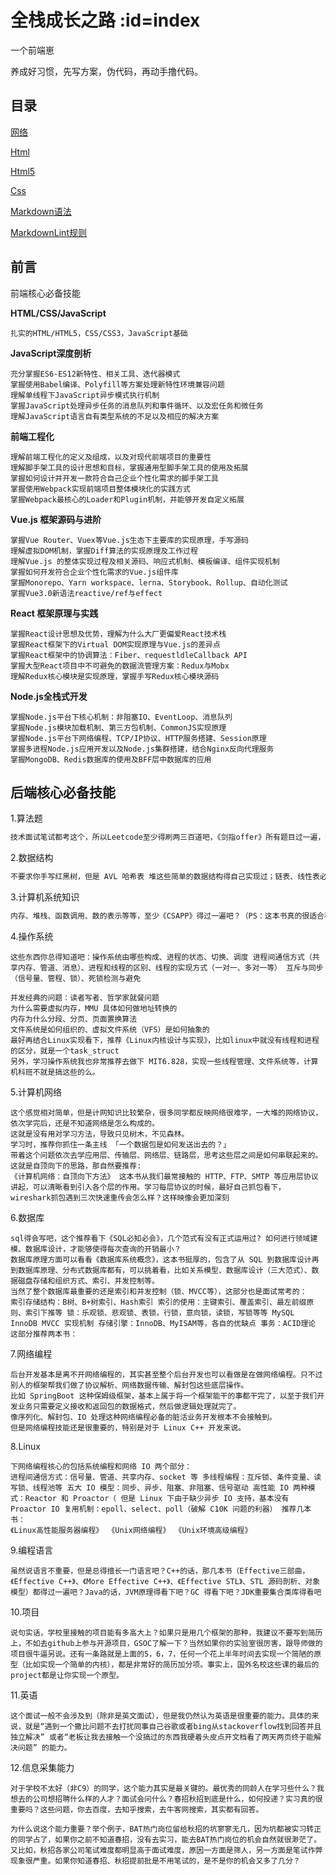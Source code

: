# 全栈成长之路 :id=index <!-- {docsify-ignore-all} -->

一个前端崽

养成好习惯，先写方案，伪代码，再动手撸代码。

## 目录

[网络](network/)

[Html](html/)

[Html5](html5/)

[Css](css/)

[Markdown语法](markdown/)

[MarkdownLint规则](markdown-lint/)

## 前言

前端核心必备技能

**HTML/CSS/JavaScript**

```
扎实的HTML/HTML5，CSS/CSS3，JavaScript基础
```

**JavaScript深度剖析**

```
充分掌握ES6-ES12新特性、相关工具、迭代器模式
掌握使用Babel编译、Polyfill等方案处理新特性环境兼容问题
理解单线程下JavaScript异步模式执行机制
掌握JavaScript处理异步任务的消息队列和事件循环、以及宏任务和微任务
理解JavaScript语言自有类型系统的不足以及相应的解决方案
```

**前端工程化**

```
理解前端工程化的定义及组成，以及对现代前端项目的重要性
理解脚手架工具的设计思想和目标，掌握通用型脚手架工具的使用及拓展
掌握如何设计并开发一款符合自己企业个性化需求的脚手架工具
掌握使用Webpack实现前端项目整体模块化的实践方式
掌握Webpack最核心的Loader和Plugin机制，并能够开发自定义拓展
```

**Vue.js 框架源码与进阶**

```
掌握Vue Router、Vuex等Vue.js生态下主要库的实现原理，手写源码
理解虚拟DOM机制，掌握Diff算法的实现原理及工作过程
理解Vue.js 的整体实现过程及相关源码、响应式机制、模板编译、组件实现机制
掌握如何开发符合企业个性化需求的Vue.js组件库
掌握Monorepo、Yarn workspace、lerna、Storybook、Rollup、自动化测试
掌握Vue3.0新语法reactive/ref与effect
```

**React 框架原理与实践**

```
掌握React设计思想及优势，理解为什么大厂更偏爱React技术栈
掌握React框架下的Virtual DOM实现原理与Vue.js的差异点
掌握React框架中的协调算法：Fiber、requestldleCallback API
掌握大型React项目中不可避免的数据流管理方案：Redux与Mobx
理解Redux核心模块是实现原理，掌握手写Redux核心模块源码
```

**Node.js全栈式开发**

```
掌握Node.js平台下核心机制：非阻塞IO、EventLoop、消息队列
掌握Node.js模块加载机制、第三方包机制、CommonJS实现原理
掌握Node.js平台下网络编程、TCP/IP协议、HTTP服务搭建、Session原理
掌握多进程Node.js应用开发以及Node.js集群搭建，结合Nginx反向代理服务
掌握MongoDB、Redis数据库的使用及BFF层中数据库的应用
```

## 后端核心必备技能

1.算法题

```tex
技术面试笔试都考这个，所以Leetcode至少得刷两三百道吧，《剑指offer》所有题目过一遍，搞过ACM当然更好，不刷题的话，那只有挂等着你了，毕竟现在很卷，面试官也只能通过算法题来加大筛选。
```

2.数据结构

```tex
不要求你手写红黑树，但是 AVL 哈希表 堆这些简单的数据结构得自己实现过；链表、线性表必须熟悉到不能再熟悉，语言的标准库实现得了解下吧？什么 Java hashmap，C++ vector 你得知道实现吧。
```

3.计算机系统知识

```tex
内存、堆栈、函数调用、数的表示等等，至少《CSAPP》得过一遍吧？（PS：这本书真的很适合程序员补齐计算机基础。
```

4.操作系统

```Plain Text
这些东西你总得知道吧：操作系统由哪些构成、进程的状态、切换、调度 进程间通信方式（共享内存、管道、消息）、进程和线程的区别、线程的实现方式（一对一、多对一等） 互斥与同步（信号量、管程、锁）、死锁检测与避免

并发经典的问题：读者写者、哲学家就餐问题
为什么需要虚拟内存，MMU 具体如何做地址转换的
内存为什么分段、分页、页面置换算法
文件系统是如何组织的、虚拟文件系统（VFS）是如何抽象的
最好再结合Linux实现看下，推荐《Linux内核设计与实现》，比如linux中就没有线程和进程的区分，就是一个task_struct
另外，学习操作系统我也非常推荐去做下 MIT6.828，实现一些线程管理、文件系统等，计算机科班不就是搞这些的么。
```

5.计算机网络

```Plain Text
这个感觉相对简单，但是计网知识比较繁杂，很多同学都反映网络很难学，一大堆的网络协议，依次学完后，还是不知道网络是怎么构成的。
这就是没有用对学习方法，导致只见树木，不见森林。
学习时，推荐你抓住一条主线 「一个数据包是如何发送出去的？」
带着这个问题依次去学应用层、传输层、网络层、链路层，思考这些层之间是如何串联起来的。
这就是自顶向下的思路，那自然要推荐:
《计算机网络：自顶向下方法》 这本书从我们最常接触的 HTTP、FTP、SMTP 等应用层协议讲起，可以清晰看到引入各个层的作用。学习每层协议的时候，最好自己抓包看下，wireshark抓包遇到三次快速重传会怎么样？这样映像会更加深刻
```

6.数据库

```Plain Text
sql得会写吧，这个推荐看下《SQL必知必会》，几个范式有没有正式运用过? 如何进行领域建模、数据库设计，才能够使得每次查询的开销最小？
数据库原理方面可以看看《数据库系统概念》，这本书挺厚的，包含了从 SQL 到数据库设计再到数据库原理、分布式数据库都有，可以挑着看，比如关系模型、数据库设计（三大范式）、数据磁盘存储和组织方式、索引、并发控制等。
当然了整个数据库最重要的还是索引和并发控制（锁、MVCC等），这部分也是面试常考的：
索引存储结构：B树、B+树索引、Hash索引 索引的使用：主键索引、覆盖索引、最左前缀原则、索引下推等 锁：乐观锁、悲观锁、表锁，行锁，意向锁，读锁，写锁等等 MySQL InnoDB MVCC 实现机制 存储引擎：InnoDB、MyISAM等，各自的优缺点 事务：ACID理论 这部分推荐两本书：
```

7.网络编程

```Plain Text
后台开发基本是离不开网络编程的，其实甚至整个后台开发也可以看做是在做网络编程。只不过别人的框架帮我们做了协议解析、网络数据传输、解封包这些底层操作。
比如 SpringBoot 这种保姆级框架，基本上属于将一个框架能干的事都干完了，以至于我们开发业务只需要定义接收和返回包的数据格式，然后做逻辑处理就完了。
像序列化、解封包、IO 处理这种网络编程必备的脏活业务开发根本不会接触到。
但是网络编程技能还是很重要的，特别是对于 Linux C++ 开发来说。
```

8.Linux 

```Plain Text
下网络编程核心的包括系统编程和网络 IO 两个部分：
进程间通信方式：信号量、管道、共享内存、socket 等 多线程编程：互斥锁、条件变量、读写锁、线程池等 五大 IO 模型：同步、异步、阻塞、非阻塞、信号驱动 高性能 IO 两种模式：Reactor 和 Proactor（ 但是 Linux 下由于缺少异步 IO 支持，基本没有 Proactor IO 复用机制：epoll、select、poll（破解 C10K 问题的利器） 推荐几本书：
《Linux高性能服务器编程》 《Unix网络编程》 《Unix环境高级编程》
```

9.编程语言

```Plain Text
虽然说语言不重要，但是总得擅长一门语言吧？C++的话，那几本书（Effective三部曲，《Effective C++》、《More Effective C++》、《Effective STL》、STL 源码剖析、对象模型）都得过一遍吧？Java的话，JVM原理得看下吧？GC 得看下吧？JDK重要集合类库得看吧
```

10.项目

```Plain Text
说句实话，学校里接触的项目能有多高大上？如果只是用几个框架的那种，我建议不要写到简历上，不如去github上参与开源项目，GSOC了解一下？当然如果你的实验室很厉害，跟导师做的项目很牛逼另说。还有一条路就是上面的5，6，7，任何一个花上半年时间去实现一个简陋的原型（比如实现一个简单的内核），都是非常好的简历加分项。事实上，国外名校这些课的最后的project都是让你实现一个原型。
```

11.英语

```Plain Text
这个面试一般不会涉及到（除非是英文面试），但是我仍然认为英语是很重要的能力。具体的来说，就是“遇到一个撒比问题不去打扰同事自己谷歌或者bing从stackoverflow找到回答并且独立解决” 或者“老板让我去接触一个没搞过的东西我硬着头皮点开文档看了两天两页终于能解决问题” 的能力。
```

12.信息采集能力

```Plain Text
对于学校不太好（非C9）的同学，这个能力其实是最关键的。最优秀的同龄人在学习些什么？我想去的公司想招聘什么样的人才？面试会问什么？春招秋招到底是什么，如何投递？实习真的很重要吗？这些问题，你去百度，去知乎搜索，去牛客网搜索，其实都有回答。

为什么说这个能力重要？举个例子，BAT热门岗位留给秋招的坑寥寥无几，因为坑都被实习转正的同学占了，如果你之前不知道春招，没有去实习，能去BAT热门岗位的机会自然就很渺茫了。
又比如，秋招各家公司笔试难度都明显高于面试难度，原因一方面是筛人，另一方面是笔试作弊现象很严重。如果你知道春招、秋招提前批是不用笔试的，是不是你的机会又多了几分？
```

